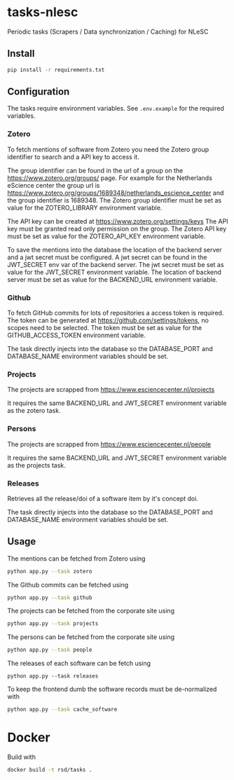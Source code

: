 # tasks-nlesc

Periodic tasks (Scrapers / Data synchronization / Caching) for NLeSC

## Install

```bash
pip install -r requirements.txt
```

## Configuration

The tasks require environment variables.
See `.env.example` for the required variables.

### Zotero

To fetch mentions of software from Zotero you need the Zotero group identifier to search and a API key to access it.

The group identifier can be found in the url of a group on the
https://www.zotero.org/groups/ page. For example for the Netherlands eScience center the group url is https://www.zotero.org/groups/1689348/netherlands_escience_center and the group identifier is 1689348.
The Zotero group identifier must be set as value for the ZOTERO_LIBRARY environment variable.

The API key can be created at https://www.zotero.org/settings/keys
The API key must be granted read only permission on the group.
The Zotero API key must be set as value for the ZOTERO_API_KEY environment variable.

To save the mentions into the database the location of the backend server and a jwt secret must be configured.
A jwt secret can be found in the JWT_SECRET env var of the backend server.
The jwt secret must be set as value for the JWT_SECRET environment variable.
The location of backend server must be set as value for the BACKEND_URL environment variable.

### Github

To fetch GitHub commits for lots of repositories a access token is required.
The token can be generated at https://github.com/settings/tokens, no scopes need to be selected.
The token must be set as value for the GITHUB_ACCESS_TOKEN environment variable.

The task directly injects into the database so the DATABASE_PORT and DATABASE_NAME environment variables should be set.

### Projects

The projects are scrapped from https://www.esciencecenter.nl/projects

It requires the same BACKEND_URL and JWT_SECRET environment variable as the zotero task.

### Persons

The projects are scrapped from https://www.esciencecenter.nl/people

It requires the same BACKEND_URL and JWT_SECRET environment variable as the projects task.

### Releases

Retrieves all the release/doi of a software item by it's concept doi.

The task directly injects into the database so the DATABASE_PORT and DATABASE_NAME environment variables should be set.

## Usage

The mentions can be fetched from Zotero using

```bash
python app.py --task zotero
```

The Github commits can be fetched using

```bash
python app.py --task github
```

The projects can be fetched from the corporate site using

```bash
python app.py --task projects
```

The persons can be fetched from the corporate site using

```bash
python app.py --task people
```

The releases of each software can be fetch using
```
python app.py --task releases
```

To keep the frontend dumb the software records must be de-normalized with

```bash
python app.py --task cache_software
```

# Docker

Build with
```bash
docker build -t rsd/tasks .

```